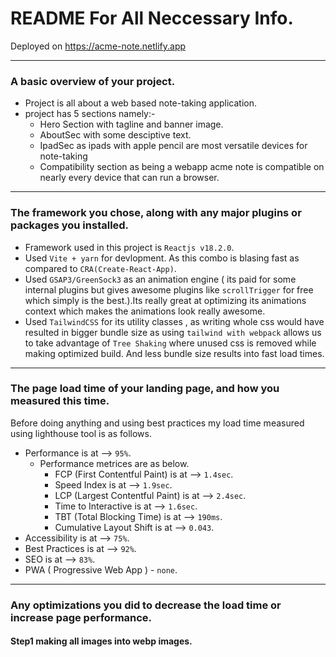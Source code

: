 # README For All Neccessary Info.

Deployed on https://acme-note.netlify.app

---
### A basic overview of your project.
- Project is all about a web based note-taking application.
- project has 5 sections namely:-
  - Hero Section with tagline and banner image.
  - AboutSec with some desciptive text.
  - IpadSec as ipads with apple pencil are most versatile devices for note-taking
  - Compatibility section as being a webapp acme note is compatible on nearly every device that can run a browser.
---
### The framework you chose, along with any major plugins or packages you installed.

- Framework used in this project is `Reactjs v18.2.0`.
- Used `Vite + yarn` for devlopment. As this combo is blasing fast as compared to `CRA(Create-React-App)`.
- Used `GSAP3/GreenSock3` as an animation engine ( its paid for some internal plugins but gives awesome plugins like `scrollTrigger` for free which simply is the best.).Its really great at optimizing its animations context which makes the animations look really awesome.
- Used `TailwindCSS` for its utility classes , as writing whole css would have resulted in bigger bundle size as using `tailwind with webpack` allows us to take advantage of `Tree Shaking` where unused css is removed while making optimized build. And less bundle size results into fast load times.

---
### The page load time of your landing page, and how you measured this time.

Before doing anything and using best practices my load time measured using lighthouse tool is as follows.
- Performance is at --> `95%`.
  - Performance metrices are as below.
    - FCP (First Contentful Paint) is at --> `1.4sec`.
    - Speed Index is at --> `1.9sec`.
    - LCP (Largest Contentful Paint) is at --> `2.4sec`.
    - Time to Interactive is at --> `1.6sec`.
    - TBT (Total Blocking Time) is at --> `190ms`.
    - Cumulative Layout Shift is at --> `0.043`.
- Accessibility is at --> `75%`.
- Best Practices is at --> `92%`.
- SEO is at --> `83%`.
- PWA ( Progressive Web App ) - `none`.
---

### Any optimizations you did to decrease the load time or increase page performance.

#### Step1 making all images into webp images.


